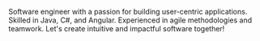 Software engineer with a passion for building user-centric applications. Skilled in Java, C#, and Angular. Experienced in agile methodologies and teamwork. Let's create intuitive and impactful software together!

<!---
ImTrolex/ImTrolex is a ✨ special ✨ repository because its `README.md` (this file) appears on your GitHub profile.
You can click the Preview link to take a look at your changes.
--->
